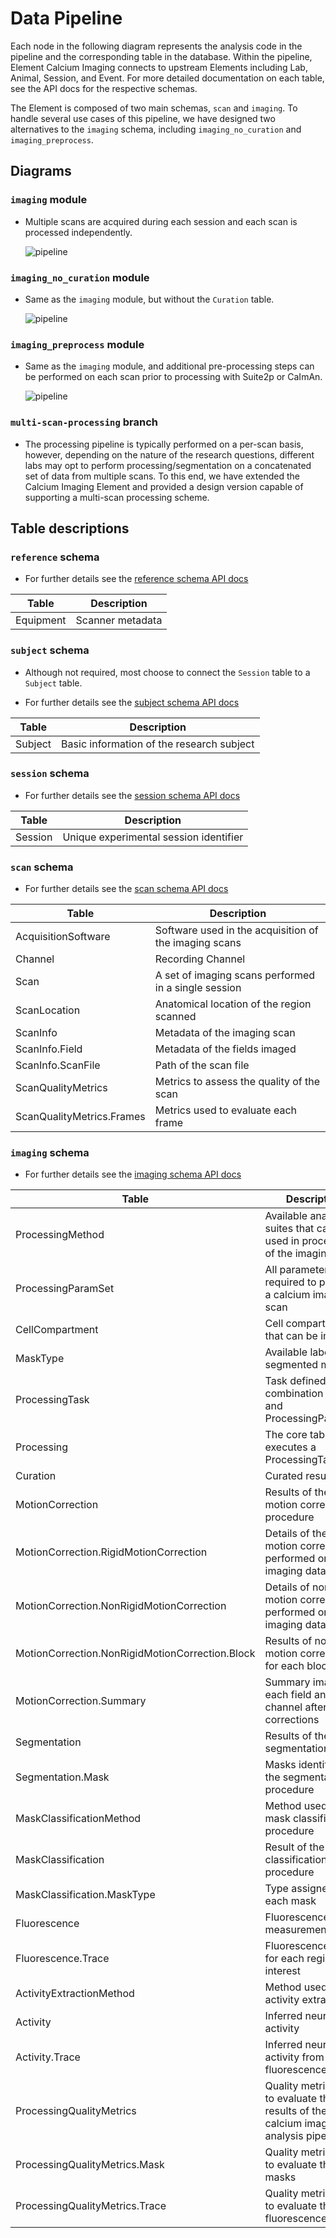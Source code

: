 # Data Pipeline

Each node in the following diagram represents the analysis code in the pipeline and the
corresponding table in the database.  Within the pipeline, Element Calcium Imaging
connects to upstream Elements including Lab, Animal, Session, and Event. For more 
detailed documentation on each table, see the API docs for the respective schemas.

The Element is composed of two main schemas, `scan` and `imaging`. To handle
several use cases of this pipeline, we have designed two alternatives to the `imaging` 
schema, including `imaging_no_curation` and `imaging_preprocess`.

## Diagrams

### `imaging` module

- Multiple scans are acquired during each session and each scan is processed independently.

     ![pipeline](https://raw.githubusercontent.com/datajoint/element-calcium-imaging/main/images/pipeline_imaging.svg)

### `imaging_no_curation` module

- Same as the `imaging` module, but without the `Curation` table.

     ![pipeline](https://raw.githubusercontent.com/datajoint/element-calcium-imaging/main/images/pipeline_imaging_no_curation.svg)

### `imaging_preprocess` module

- Same as the `imaging` module, and additional pre-processing steps can be performed on each scan prior to processing with Suite2p or CaImAn.

     ![pipeline](https://raw.githubusercontent.com/datajoint/element-calcium-imaging/main/images/pipeline_imaging_preprocess.svg)

### `multi-scan-processing` branch

- The processing pipeline is typically performed on a per-scan basis, however, depending on the nature of the research questions, different labs may opt to perform processing/segmentation on a concatenated set of data from multiple scans. To this end, we have extended the Calcium Imaging Element and provided a design version capable of supporting a multi-scan processing scheme.

## Table descriptions

### `reference` schema

- For further details see the [reference schema API docs](https://datajoint.com/docs/elements/element-calcium-imaging/latest/api/workflow_calcium_imaging/reference/)

| Table | Description |
| --- | --- |
| Equipment | Scanner metadata |

### `subject` schema

- Although not required, most choose to connect the `Session` table to a `Subject` table.

- For further details see the [subject schema API docs](https://datajoint.com/docs/elements/element-animal/latest/api/element_animal/subject/)

| Table | Description |
| --- | --- |
| Subject | Basic information of the research subject |

### `session` schema

- For further details see the [session schema API docs](https://datajoint.com/docs/elements/element-session/latest/api/element_session/session_with_datetime/)

| Table | Description |
| --- | --- |
| Session | Unique experimental session identifier |

### `scan` schema

- For further details see the [scan schema API docs](https://datajoint.com/docs/elements/element-calcium-imaging/latest/api/element_calcium_imaging/scan/)

| Table | Description |
| --- | --- |
| AcquisitionSoftware | Software used in the acquisition of the imaging scans |
| Channel | Recording Channel |
| Scan | A set of imaging scans performed in a single session |
| ScanLocation | Anatomical location of the region scanned |
| ScanInfo | Metadata of the imaging scan |
| ScanInfo.Field | Metadata of the fields imaged |
| ScanInfo.ScanFile | Path of the scan file |
| ScanQualityMetrics | Metrics to assess the quality of the scan |
| ScanQualityMetrics.Frames | Metrics used to evaluate each frame |

### `imaging` schema

- For further details see the [imaging schema API docs](https://datajoint.com/docs/elements/element-calcium-imaging/latest/api/element_calcium_imaging/imaging/)

| Table | Description |
| --- | --- |
| ProcessingMethod | Available analysis suites that can be used in processing of the imaging scans |
| ProcessingParamSet | All parameters required to process a calcium imaging scan |
| CellCompartment | Cell compartments that can be imaged |
| MaskType | Available labels for segmented masks |
| ProcessingTask | Task defined by a combination of Scan and ProcessingParamSet |
| Processing | The core table that executes a ProcessingTask |
| Curation | Curated results |
| MotionCorrection | Results of the motion correction procedure |
| MotionCorrection.RigidMotionCorrection | Details of the rigid motion correction performed on the imaging data |
| MotionCorrection.NonRigidMotionCorrection | Details of nonrigid motion correction performed on the imaging data |
| MotionCorrection.NonRigidMotionCorrection.Block | Results of non-rigid motion correction for each block |
| MotionCorrection.Summary | Summary images for each field and channel after motion corrections |
| Segmentation | Results of the segmentation |
| Segmentation.Mask | Masks identified in the segmentation procedure |
| MaskClassificationMethod | Method used in the mask classification procedure |
| MaskClassification | Result of the mask classification procedure |
| MaskClassification.MaskType | Type assigned to each mask |
| Fluorescence | Fluorescence measurements |
| Fluorescence.Trace | Fluorescence traces for each region of interest |
| ActivityExtractionMethod | Method used in activity extraction |
| Activity | Inferred neural activity |
| Activity.Trace | Inferred neural activity from fluorescence traces |
| ProcessingQualityMetrics | Quality metrics used to evaluate the results of the calcium imaging analysis pipeline |
| ProcessingQualityMetrics.Mask | Quality metrics used to evaluate the masks |
| ProcessingQualityMetrics.Trace | Quality metrics used to evaluate the fluorescence traces |
